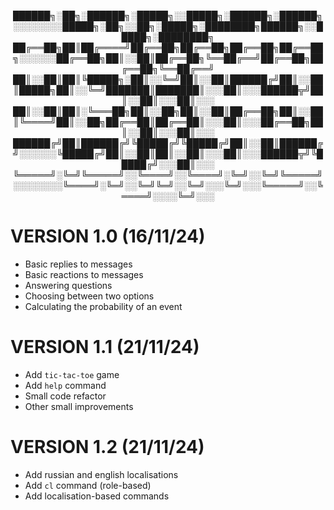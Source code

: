 <p align="center">
██████╗░██╗░██████╗░█████╗░░█████╗░██████╗░██████╗░░░░░░░░█████╗░██╗░░██╗░█████╗░████████╗██████╗░░█████╗░████████╗
██╔══██╗██║██╔════╝██╔══██╗██╔══██╗██╔══██╗██╔══██╗░░░░░░██╔══██╗██║░░██║██╔══██╗╚══██╔══╝██╔══██╗██╔══██╗╚══██╔══╝
██║░░██║██║╚█████╗░██║░░╚═╝██║░░██║██████╔╝██║░░██║█████╗██║░░╚═╝███████║███████║░░░██║░░░██████╦╝██║░░██║░░░██║░░░
██║░░██║██║░╚═══██╗██║░░██╗██║░░██║██╔══██╗██║░░██║╚════╝██║░░██╗██╔══██║██╔══██║░░░██║░░░██╔══██╗██║░░██║░░░██║░░░
██████╔╝██║██████╔╝╚█████╔╝╚█████╔╝██║░░██║██████╔╝░░░░░░╚█████╔╝██║░░██║██║░░██║░░░██║░░░██████╦╝╚█████╔╝░░░██║░░░
╚═════╝░╚═╝╚═════╝░░╚════╝░░╚════╝░╚═╝░░╚═╝╚═════╝░░░░░░░░╚════╝░╚═╝░░╚═╝╚═╝░░╚═╝░░░╚═╝░░░╚═════╝░░╚════╝░░░░╚═╝░░░
</p>

# VERSION 1.0 (16/11/24)
- Basic replies to messages
- Basic reactions to messages
- Answering questions
- Choosing between two options
- Calculating the probability of an event

# VERSION 1.1 (21/11/24)
- Add `tic-tac-toe` game
- Add `help` command
- Small code refactor
- Other small improvements

# VERSION 1.2 (21/11/24)
- Add russian and english localisations
- Add `cl` command (role-based)
- Add localisation-based commands